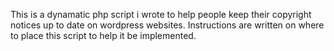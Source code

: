 This is a dynamatic php script i wrote to help people keep their copyright notices up to date on wordpress websites. 
Instructions are written on where to place this script to help it be implemented.
